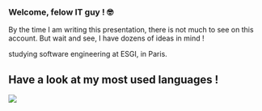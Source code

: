 ### Welcome, felow IT guy ! 🤓

By the time I am writing this presentation, there is not much to see on this account. But wait and see, I have dozens of ideas in mind ! 

studying software engineering at ESGI, in Paris.

## Have a look at my most used languages ! 

<a href="https://wakatime.com"><img src="https://wakatime.com/share/@vagahbond/bbb82dce-7450-4139-9c99-2b6625392c92.png" /></a>

<!--
**Vagahbond/Vagahbond** is a ✨ _special_ ✨ repository because its `README.md` (this file) appears on your GitHub profile.

Here are some ideas to get you started:

- 🔭 I’m currently working on ...
- 🌱 I’m currently learning ...
- 👯 I’m looking to collaborate on ...
- 🤔 I’m looking for help with ...
- 💬 Ask me about ...
- 📫 How to reach me: ...
- 😄 Pronouns: ...
- ⚡ Fun fact: ...
-->
